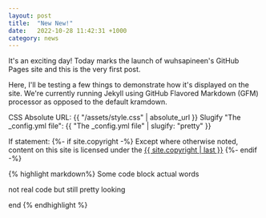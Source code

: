 ```yaml
---
layout: post
title:  "New New!"
date:   2022-10-28 11:42:31 +1000
category: news
---
```

It's an exciting day! Today marks the launch of wuhsapineen's GitHub Pages site and this is the very first post.

Here, I'll be testing a few things to demonstrate how it's displayed on the site. We're currently running Jekyll using GitHub Flavored Markdown (GFM) processor as opposed to the default kramdown.

CSS Absolute URL: {{ "/assets/style.css" | absolute_url }}
Slugify "The _config.yml file": {{ "The _config.yml file" | slugify: "pretty" }}

If statement:
{%- if site.copyright -%}
Except where otherwise noted, content on this site is licensed under the <a href="{{ site.copyright | first }}" target="_blank">{{ site.copyright | last }}</a>
{%- endif -%}


{% highlight markdown%}
Some code block
actual words

not real code
    but still pretty
    looking

end
{% endhighlight %}